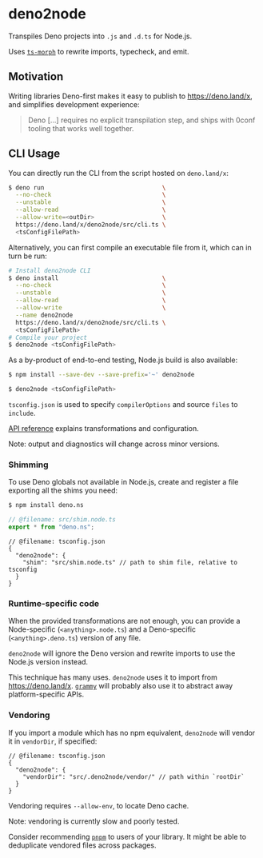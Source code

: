 <!-- deno-fmt-ignore-file -->

# deno2node

Transpiles Deno projects into `.js` and `.d.ts` for Node.js.

Uses [`ts-morph`] to rewrite imports, typecheck, and emit.

## Motivation

Writing libraries Deno-first
makes it easy to publish to https://deno.land/x,
and simplifies development experience:

> Deno \[...\] requires no explicit transpilation step,
> and ships with 0conf tooling that works well together.

## CLI Usage

You can directly run the CLI from the script hosted on `deno.land/x`:

```sh
$ deno run                                 \
  --no-check                               \
  --unstable                               \
  --allow-read                             \
  --allow-write=<outDir>                   \
  https://deno.land/x/deno2node/src/cli.ts \
  <tsConfigFilePath>
```

Alternatively, you can first compile an executable file from it, which can in turn be run:

```sh
# Install deno2node CLI
$ deno install                             \
  --no-check                               \
  --unstable                               \
  --allow-read                             \
  --allow-write                            \
  --name deno2node
  https://deno.land/x/deno2node/src/cli.ts \
  <tsConfigFilePath>
# Compile your project
$ deno2node <tsConfigFilePath>
```

As a by-product of end-to-end testing,
Node.js build is also available:

```sh
$ npm install --save-dev --save-prefix='~' deno2node
```

```sh
$ deno2node <tsConfigFilePath>
```

`tsconfig.json` is used to specify `compilerOptions` and source `files` to `include`.

[API reference] explains transformations and configuration.

Note: output and diagnostics will change across minor versions.

### Shimming

To use Deno globals not available in Node.js,
create and register a file exporting all the shims you need:

```sh
$ npm install deno.ns
```

```js
// @filename: src/shim.node.ts
export * from "deno.ns";
```

```jsonc
// @filename: tsconfig.json
{
  "deno2node": {
    "shim": "src/shim.node.ts" // path to shim file, relative to tsconfig
  }
}
```

### Runtime-specific code

When the provided transformations are not enough,
you can provide a Node-specific (`<anything>.node.ts`)
and a Deno-specific (`<anything>.deno.ts`) version of any file.

`deno2node` will ignore the Deno version
and rewrite imports to use the Node.js version instead.

This technique has many uses.
`deno2node` uses it to import from https://deno.land/x.
[`grammy`] will probably also use it to abstract away platform-specific APIs.

### Vendoring

If you import a module which has no npm equivalent,
`deno2node` will vendor it in `vendorDir`, if specified:

```jsonc
// @filename: tsconfig.json
{
  "deno2node": {
    "vendorDir": "src/.deno2node/vendor/" // path within `rootDir`
  }
}
```

Vendoring requires `--allow-env`, to locate Deno cache.

Note: vendoring is currently slow and poorly tested.

Consider recommending [`pnpm`] to users of your library.
It might be able to deduplicate vendored files across packages.

[`grammy`]: https://github.com/grammyjs/grammY
[`pnpm`]: https://github.com/pnpm/pnpm#background
[`ts-morph`]: https://github.com/dsherret/ts-morph
[api reference]: https://doc.deno.land/https/deno.land/x/deno2node/src/mod.ts
